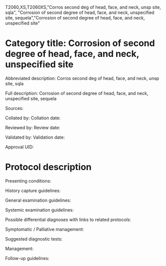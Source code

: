 T2060,XS,T2060XS,"Corros second deg of head, face, and neck, unsp site, sqla", "Corrosion of second degree of head, face, and neck, unspecified site, sequela","Corrosion of second degree of head, face, and neck, unspecified site"
# Category title: Corrosion of second degree of head, face, and neck, unspecified site

Abbreviated description: Corros second deg of head, face, and neck, unsp site, sqla

Full description: Corrosion of second degree of head, face, and neck, unspecified site, sequela

Sources:

Collated by:
Collation date:

Reviewed by:
Review date:

Validated by:
Validation date:

Approval UID:

# Protocol description

Presenting conditions:

History capture guidelines:

General examination guidelines:

Systemic examination guidelines:

Possible differential diagnoses with links to related protocols:

Symptomatic / Palliative management:

Suggested diagnostic tests:

Management:

Follow-up guidelines:
